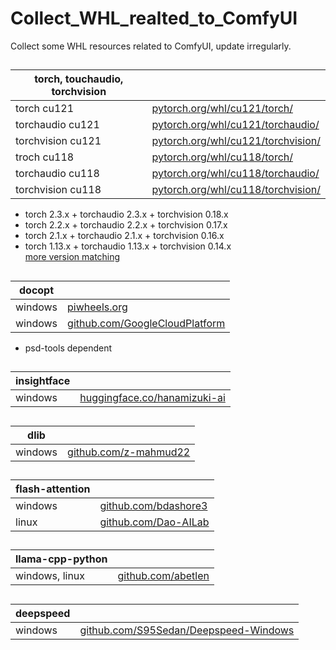 # Collect_WHL_realted_to_ComfyUI

Collect some WHL resources related to ComfyUI, update irregularly.
##
| torch, touchaudio, torchvision ||
|--------------------------------|----------------------------------------------------------|
| torch cu121                    |[pytorch.org/whl/cu121/torch/](https://download.pytorch.org/whl/cu121/torch/)|    
| torchaudio cu121               |[pytorch.org/whl/cu121/torchaudio/](https://download.pytorch.org/whl/cu121/torchaudio/)|    
| torchvision cu121              |[pytorch.org/whl/cu121/torchvision/](https://download.pytorch.org/whl/cu121/torchvision/)|
| troch cu118                    |[pytorch.org/whl/cu118/torch/](https://download.pytorch.org/whl/cu118/torch/)|    
| torchaudio cu118               |[pytorch.org/whl/cu118/torchaudio/](https://download.pytorch.org/whl/cu118/torchaudio/)|    
| torchvision cu118              |[pytorch.org/whl/cu118/torchvision/](https://download.pytorch.org/whl/cu118/torchvision/)|
    
* torch 2.3.x + torchaudio 2.3.x + torchvision 0.18.x
* torch 2.2.x + torchaudio 2.2.x + torchvision 0.17.x
* torch 2.1.x + torchaudio 2.1.x + torchvision 0.16.x
* torch 1.13.x + torchaudio 1.13.x + torchvision 0.14.x        
[more version matching](https://pytorch.org/get-started/previous-versions/)

##
| docopt  |                                                          |    
|---------|----------------------------------------------------------|
| windows | [piwheels.org](https://www.piwheels.org/project/docopt/) |    
| windows |[github.com/GoogleCloudPlatform](https://github.com/GoogleCloudPlatform/gcloud-python-wheels/blob/master/wheelhouse/docopt-0.6.2-py2.py3-none-any.whl)|
* psd-tools dependent

##
|insightface||
|---------|----------------------------------------------------------|
|windows|[huggingface.co/hanamizuki-ai](https://huggingface.co/hanamizuki-ai/insightface-releases/tree/main)|

##
|dlib||
|---------|----------------------------------------------------------|
|windows|[github.com/z-mahmud22](https://github.com/z-mahmud22/Dlib_Windows_Python3.x)|

##
| flash-attention |    |
|-----------------|----|
| windows                           |[github.com/bdashore3](https://github.com/bdashore3/flash-attention/releases)|
| linux                             |[github.com/Dao-AILab](https://github.com/Dao-AILab/flash-attention/releases)|

##
| llama-cpp-python|   |
|-------------------|---|
| windows, linux |[github.com/abetlen](https://github.com/abetlen/llama-cpp-python/releases)|

##
| deepspeed |                                                                                |
|------|--------------------------------------------------------------------------------|
|windows| [github.com/S95Sedan/Deepspeed-Windows](https://github.com/S95Sedan/Deepspeed-Windows/releases) |